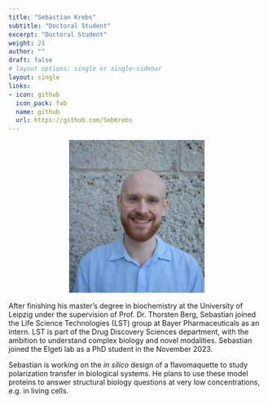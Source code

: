 ```yaml
---
title: "Sebastian Krebs"
subtitle: "Doctoral Student"
excerpt: "Doctoral Student"
weight: 21
author: ""
draft: false
# layout options: single or single-sidebar
layout: single
links:
- icon: github
  icon_pack: fab
  name: github
  url: https://github.com/SebKrebs
---
```

<center>
<img src="featured.jpg" alt="Matthias" style="height:300px;"> 
</center>

After finishing his master’s degree in biochemistry at the University of Leipzig under the supervision of Prof. Dr. Thorsten Berg, Sebastian joined the Life Science Technologies (LST) group at Bayer Pharmaceuticals as an intern. LST is part of the Drug Discovery Sciences department, with the ambition to understand complex biology and novel modalities. Sebastian joined the Elgeti lab as a PhD student in the November 2023.

Sebastian is working on the *in silico* design of a flavomaquette to study polarization transfer in biological systems. He plans to use these model proteins to answer structural biology questions at very low concentrations, e.g. in living cells.